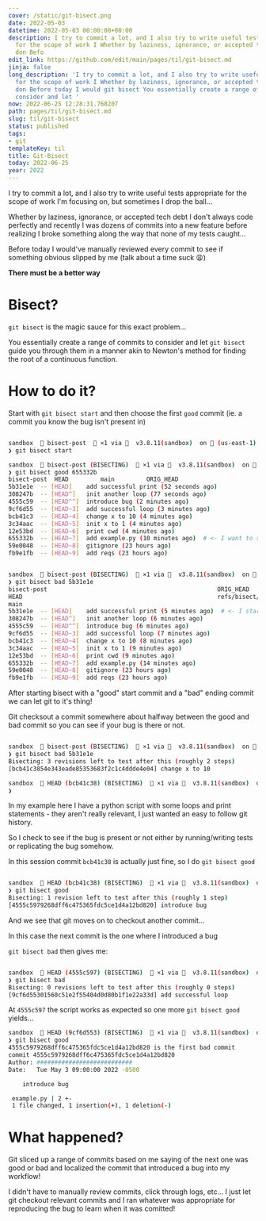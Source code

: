 ```yaml
---
cover: /static/git-bisect.png
date: 2022-05-03
datetime: 2022-05-03 00:00:00+00:00
description: I try to commit a lot, and I also try to write useful tests appropriate
  for the scope of work I Whether by laziness, ignorance, or accepted tech debt I
  don Befo
edit_link: https://github.com/edit/main/pages/til/git-bisect.md
jinja: false
long_description: 'I try to commit a lot, and I also try to write useful tests appropriate
  for the scope of work I Whether by laziness, ignorance, or accepted tech debt I
  don Before today I would git bisect You essentially create a range of commits to
  consider and let '
now: 2022-06-25 12:28:31.768207
path: pages/til/git-bisect.md
slug: til/git-bisect
status: published
tags:
- git
templateKey: til
title: Git-Bisect
today: 2022-06-25
year: 2022
---
```


I try to commit a lot, and I also try to write useful tests appropriate for the scope of work I'm focusing on, but sometimes I drop the ball...

Whether by laziness, ignorance, or accepted tech debt I don't always code perfectly and recently I was dozens of commits into a new feature before realizing I broke something along the way that none of my tests caught...

Before today I would've manually reviewed every commit to see if something obvious slipped by me (talk about a time suck 😩)

__There must be a better way__

# Bisect?

`git bisect` is the magic sauce for this exact problem...

You essentially create a range of commits to consider and let `git bisect` guide you through them in a manner akin to Newton's method for finding the root of a continuous function.

# How to do it?

Start with `git bisect start` and then choose the first `good` commit (ie. a commit you know the bug isn't present in)

```bash

sandbox   bisect-post   ×1 via   v3.8.11(sandbox)  on  (us-east-1)
❯ git bisect start

sandbox   bisect-post (BISECTING)   ×1 via   v3.8.11(sandbox)  on  (us-east-1)
❯ git bisect good 655332b
bisect-post  HEAD         main         ORIG_HEAD
5b31e1e  -- [HEAD]    add successful print (52 seconds ago)
308247b  -- [HEAD^]   init another loop (77 seconds ago)
4555c59  -- [HEAD^^]  introduce bug (2 minutes ago)
9cf6d55  -- [HEAD~3]  add successful loop (3 minutes ago)
bcb41c3  -- [HEAD~4]  change x to 10 (4 minutes ago)
3c34aac  -- [HEAD~5]  init x to 1 (4 minutes ago)
12e53bd  -- [HEAD~6]  print cwd (4 minutes ago)
655332b  -- [HEAD~7]  add example.py (10 minutes ago)  # <- I want to start at this commit
59e0048  -- [HEAD~8]  gitignore (23 hours ago)
fb9e1fb  -- [HEAD~9]  add reqs (23 hours ago)

```

```bash

sandbox   bisect-post (BISECTING)   ×1 via   v3.8.11(sandbox)  on  (us-east-1)
❯ git bisect bad 5b31e1e
bisect-post                                                ORIG_HEAD
HEAD                                                       refs/bisect/good-655332b6c384934c2c00c3d4aba3011ccc1e5b57
main
5b31e1e  -- [HEAD]    add successful print (5 minutes ago)  # <- I start here with the "bad" commit
308247b  -- [HEAD^]   init another loop (6 minutes ago)
4555c59  -- [HEAD^^]  introduce bug (6 minutes ago)
9cf6d55  -- [HEAD~3]  add successful loop (7 minutes ago)
bcb41c3  -- [HEAD~4]  change x to 10 (8 minutes ago)
3c34aac  -- [HEAD~5]  init x to 1 (9 minutes ago)
12e53bd  -- [HEAD~6]  print cwd (9 minutes ago)
655332b  -- [HEAD~7]  add example.py (14 minutes ago)
59e0048  -- [HEAD~8]  gitignore (23 hours ago)
fb9e1fb  -- [HEAD~9]  add reqs (23 hours ago)

```

After starting bisect with a "good" start commit and a "bad" ending commit we can let git to it's thing!

Git checksout a commit somewhere about halfway between the good and bad commit so you can see if your bug is there or not.

```bash

sandbox   bisect-post (BISECTING)   ×1 via   v3.8.11(sandbox)  on  (us-east-1)
❯ git bisect bad 5b31e1e
Bisecting: 3 revisions left to test after this (roughly 2 steps)
[bcb41c3854e343eade85353683f2c1c4ddde4e04] change x to 10

sandbox   HEAD (bcb41c38) (BISECTING)   ×1 via   v3.8.11(sandbox)  on  (us-east-1)
❯
```

In my example here I have a python script with some loops and print statements - they aren't really relevant, I just wanted an easy to follow git history.

So I check to see if the bug is present or not either by running/writing tests or replicating the bug somehow.

In this session commit `bcb41c38` is actually just fine, so I do `git bisect good`

```bash

sandbox   HEAD (bcb41c38) (BISECTING)   ×1 via   v3.8.11(sandbox)  on  (us-east-1)
❯ git bisect good
Bisecting: 1 revision left to test after this (roughly 1 step)
[4555c5979268dff6c475365fdc5ce1d4a12bd820] introduce bug

```

And we see that git moves on to checkout another commit...

In this case the next commit is the one where I introduced a bug

`git bisect bad` then gives me:

```bash

sandbox   HEAD (4555c597) (BISECTING)   ×1 via   v3.8.11(sandbox)  on  (us-east-1)
❯ git bisect bad
Bisecting: 0 revisions left to test after this (roughly 0 steps)
[9cf6d55301560c51e2f55404d0d80b1f1e22a33d] add successful loop
```

At `4555c597` the script works as expected so one more `git bisect good` yields...

```bash
sandbox   HEAD (9cf6d553) (BISECTING)   ×1 via   v3.8.11(sandbox)  on  (us-east-1)
❯ git bisect good
4555c5979268dff6c475365fdc5ce1d4a12bd820 is the first bad commit
commit 4555c5979268dff6c475365fdc5ce1d4a12bd820
Author: ########################### 
Date:   Tue May 3 09:00:00 2022 -0500

    introduce bug

 example.py | 2 +-
 1 file changed, 1 insertion(+), 1 deletion(-)


```

# What happened?

Git sliced up a range of commits based on me saying of the next one was good or bad and localized the commit that introduced a bug into my workflow!

I didn't have to manually review commits, click through logs, etc... I just let git checkout relevant commits and I ran whatever was appropriate for reproducing the bug to learn when it was comitted!